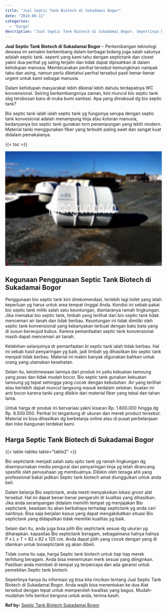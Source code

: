 ```yaml
---
title: "Jual Septic Tank Biotech di Sukadamai Bogor"
date: "2024-08-11"
categories: 
  - "harga"
description: "Jual Septic Tank Biotech di Sukadamai Bogor. Sepertinya hanya itu informasi yg bisa kita rincikan tentang Jual Septic Tank Biotech di Sukadamai Bogor. Anda w..."
---
```


**Jual Septic Tank Biotech di Sukadamai Bogor** – Perkembangan teknologi dewasa ini semakin berkembang dalam berbagai bidang juga salah satunya adalah septic tank. seperti yang kami tahu dengan septictank dan closet yakni dua perihal yg saling terjalin dan tidak dapat dipisahkan di dalam kehidupan manusia. Membicarakan perihal tersebut kemungkinan nampak tabu dan asing, namun perlu diketahui perihal tersebut pasti benar-benar urgent untuk kami sebagai manusia.

Dalam kehidupan masyarakat lebih dikenal lebih dahulu terdapatnya WC konvensional. Seiring berkembangnnya zaman, kini muncul bio septic tank sbg terobosan baru di muka bumi sanitasi. Apa yang dimaksud dg bio septic tank?

Bio septic tank ialah ialah septic tank yg fungsinya serupa dengan septic tank konvesional adalah menampung tinja atau kotoran manusia, bedanyanya bio septic tank gunakan torn penampungan yang lebih modern. Material tanki menggunakan fiber yang terbukti paling awet dan sangat kuat didalam pemakaianya.

{{< toc >}}

![Jual Septic Tank Biotech di Sukadamai Bogor](/images/jual-bio-septictank-06.png)

## Kegunaan Penggunaan Septic Tank Biotech di Sukadamai Bogor

Penggunaan bio septic tank kini direkomendasi, terlebih lagi toilet yang ialah keperluan yg harus untuk area tempat tinggal Anda. Kondisi ini sebab pakai bio septic tank miliki salah satu keuntungan, diantaranya ramah lingkungan. Jika memakai bio septic tank, limbah yang terlihat dari bio septic tank tidak mencemari air tanah dan tidak berbau. Keuntungan ini tidak dimiliki oleh septic tank konvensional yang kebanyakan terbuat dengan batu bata yang di susun berwujud kubus. Karena pemanfaatan septic tank konvensional masih dapat mencemari air tanah.

Kelebihan selanjutnya dr pemanfaatan bi septic tank ialah tidak berbau. Hal ini sebab hasil penyaringan yg baik, jadi limbah yg dihasilkan bio septic tank menjadi tidak berbau. Material ini makin banyak digunakan bahkan untuk orang yang utamakan kesehatan.

Selain itu, keistimewaan lainnya dari produk ini yaitu kekuatan tamoung yang poas dan tidak mudah bocor. Bio septic tank gunakan kekuatan tamoung yg tepat sehingga yang cocok dengan kebutuhan. Air yang terlihat atau berlebih dapat muncul langsung masuk kedalam selokan. buatan ini anti bocor karena tanki yang dibikin dari material fiber yang tebal dan tahan lama.

Untuk harga dr produk ini bervariasi yakni kisaran Rp. 1.600.000 hingga dg Rp. 8.500.000. Perihal ini tergantung dr ukuran dan merek product tersebut. Material ini bisa dihasilkan dg berbelanja online atau di pusat perbelanjaan dan toko bangunan terdekat kami.

## Harga Septic Tank Biotech di Sukadamai Bogor

{{< table-tables table="table2" >}}

Bio septictank menjadi salah satu sptic tank yg ramah lingkungan dg disempurnakan media pengurai dan penyaringan tinja yg telah dirancang spesifik oleh perusahaan yg membuatnya. Dibikin oleh tenaga ahli yang professional bakal jadikan Septic tank biotech amat diunggulkan untuk anda beli.

Dalam belanja Bio septictank, anda mesti menyaksikan lokasi grosir alat tersebut. Hal ini dapat benar-benar pengaruhi dr kualitas yang dihasilkan. Jika anda serampangan didalam memilih tempat yg menjajakan Bio septictank, keadaan itu akan berbahaya terhadap septictank yg anda cari nantinya. Bisa saja berjalan kasus yang dapat mengakibatkan situasi Bio septictank yang didapatkan tidak memiliki kualitas yg baik.

Selain dari itu, anda juga bisa pilih Bio septictank sesuai dg ukuran yg diharapkan. kapasitas Bio septictank beragam, sebagaimana halnya halnya P x L x T = 82 x 82 x 125 cm. Anda dapat pilih yang cocok dengan yang di idamkan untuk bioseptictank yg akan dibeli.

Tidak cuma itu saja, harga Septic tank biotech untuk tiap tiap merek terhitung beragam. Anda bisa menentukan merk sesuai yang diinginkan. Pastikan anda membeli di tempat yg terpercaya dan ada garansi untuk pemeblian Septic tank biotech.

Sepertinya hanya itu informasi yg bisa kita rincikan tentang Jual Septic Tank Biotech di Sukadamai Bogor. Anda wajib bisa menentukan ke dua Alat tersebut dengan tepat untuk memperoleh kwalitas yang bagus. Mudah-mudahan Info berikut berguna untuk anda, terima kasih.

**Ref by:** [Septic Tank Biotech Sukadamai Bogor](https://id.wikipedia.org/wiki/Septic)
